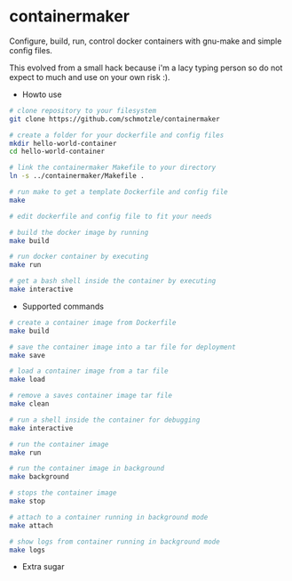# containermaker

Configure, build, run, control docker containers with gnu-make and simple config files.

This evolved from a small hack because i'm a lacy typing person so do not expect to much and use on your own risk :).

- Howto use

```bash
# clone repository to your filesystem
git clone https://github.com/schmotzle/containermaker

# create a folder for your dockerfile and config files
mkdir hello-world-container
cd hello-world-container

# link the containermaker Makefile to your directory
ln -s ../containermaker/Makefile .

# run make to get a template Dockerfile and config file
make

# edit dockerfile and config file to fit your needs

# build the docker image by running
make build

# run docker container by executing
make run

# get a bash shell inside the container by executing
make interactive
```

- Supported commands

```bash
# create a container image from Dockerfile
make build       

# save the container image into a tar file for deployment
make save

# load a container image from a tar file
make load        

# remove a saves container image tar file
make clean       

# run a shell inside the container for debugging
make interactive 

# run the container image
make run         

# run the container image in background
make background  

# stops the container image
make stop        

# attach to a container running in background mode
make attach      

# show logs from container running in background mode
make logs        
```

- Extra sugar
